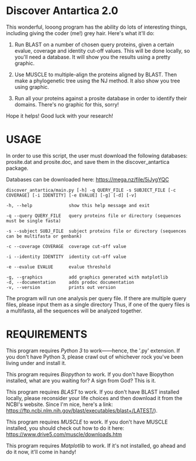 # Discover Antartica 2.0

This wonderful, looong program has the ability do lots of interesting things, including giving the coder (me!) grey hair.
Here's what it'll do:

  1. Run BLAST on a number of chosen query proteins, given a certain evalue, coverage and identity cut-off values. This will be done locally, so you'll need a database. It will show you the results using a pretty graphic.
  
  2. Use MUSCLE to multiple-align the proteins aligned by BLAST. Then make a phylogenetic tree using the NJ method. It also show you tree using graphic.
  
  3. Run all your proteins against a prosite database in order to identify their domains. There's no graphic for this, sorry!

Hope it helps! Good luck with your research!

# USAGE
In order to use this script, the user must download the following databases: prosite.dat and prosite.doc, and save them in the discover_antartica package.

Databases can be downloaded here: https://mega.nz/file/5iJygYQC

    discover_antartica/main.py [-h] -q QUERY_FILE -s SUBJECT_FILE [-c COVERAGE] [-i IDENTITY] [-e EVALUE] [-g] [-d] [-v]
  
    -h, --help              show this help message and exit
  
    -q --query QUERY_FILE   query proteins file or directory (sequences must be single fasta)
    
    -s --subject SUBJ_FILE  subject proteins file or directory (sequences can be multifasta or genbank)
    
    -c --coverage COVERAGE  coverage cut-off value
    
    -i --identity IDENTITY  identity cut-off value
    
    -e --evalue EVALUE      evalue threshold
    
    -g, --graphics          add graphics generated with matplotlib
    -d, --documentation     adds prodoc documentation
    -v, --version           prints out version

The program will run one analysis per query file. If there are multiple query files, please input them as a single directory Thus, if one of the query files is a multifasta, all the sequences will be analyzed together. 

#  REQUIREMENTS 
This program requires *Python 3* to work——hence, the '.py' extension. If you don't have Python 3, please crawl out of whichever rock you've been living under and install it.

This program requires *Biopython* to work. If you don't have Biopython installed, what are you waiting for? A sign from God? This is it.

This program requires *BLAST* to work. If you don't have BLAST installed locally, please reconsider your life choices and then download it from the NCBI's website. Since I'm nice, here's a link: https://ftp.ncbi.nlm.nih.gov/blast/executables/blast+/LATEST/).

This program requires *MUSCLE* to work. If you don't have MUSCLE installed, you should check out how to do it here: https://www.drive5.com/muscle/downloads.htm  

This program requires *Matplotlib* to work. If it's not installed, go ahead and do it now, it'll come in handy!

